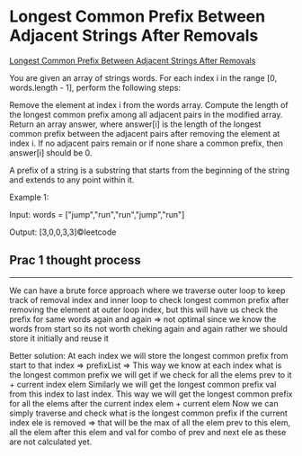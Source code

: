 # Longest Common Prefix Between Adjacent Strings After Removals

[Longest Common Prefix Between Adjacent Strings After Removals](https://leetcode.com/contest/weekly-contest-456/problems/longest-common-prefix-between-adjacent-strings-after-removals/description/)

You are given an array of strings words. For each index i in the range [0, words.length - 1], perform the following steps:

Remove the element at index i from the words array.
Compute the length of the longest common prefix among all adjacent pairs in the modified array.
Return an array answer, where answer[i] is the length of the longest common prefix between the adjacent pairs after removing the element at index i. If no adjacent pairs remain or if none share a common prefix, then answer[i] should be 0.

A prefix of a string is a substring that starts from the beginning of the string and extends to any point within it.

Example 1:

Input: words = ["jump","run","run","jump","run"]

Output: [3,0,0,3,3]©leetcode

## Prac 1 thought process

---

We can have a brute force approach where we traverse outer loop to keep track of removal index and inner loop to check longest common prefix after removing the element at outer loop index, but this will have us check the prefix for same words again and again => not optimal since we know the words from start so its not worth cheking again and again rather we should store it initially and reuse it

Better solution:
At each index we will store the longest common prefix from start to that index => prefixList => This way we know at each index what is the longest common prefix we will get if we check for all the elems prev to it + current index elem
Similarly we will get the longest common prefix val from this index to last index. This way we will get the longest common prefix for all the elems after the current index elem + current elem
Now we can simply traverse and check what is the longest common prefix if the current index ele is removed => that will be the max of all the elem prev to this elem, all the elem after this elem and val for combo of prev and next ele as these are not calculated yet.
